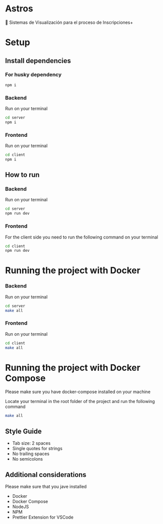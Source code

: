 # Astros

🚀 Sistemas de Visualización para el proceso de Inscripciones+

# Setup

## **Install dependencies**
  ### For **husky** dependency
  ```bash
  npm i
  ```
  ### **Backend**
  Run on your terminal
  ```bash
  cd server
  npm i
  ```

  ### **Frontend**
  Run on your terminal
  ```bash
  cd client
  npm i
  ```

## **How to run**
### **Backend**
  Run on your terminal
  ```bash
  cd server
  npm run dev
  ```
### **Frontend**
For the client side you need to run the following command on your terminal
```bash
cd client
npm run dev
```

# **Running the project with Docker**
### **Backend**
  Run on your terminal
  ```bash
  cd server
  make all
  ```
### **Frontend**
  Run on your terminal
  ```bash
  cd client
  make all
  ```

# **Running the project with Docker Compose**
  Please make sure you have docker-compose installed on your machine

  Locate your terminal in the root folder of the project and run the following command

  ```bash
  make all
  ```

## **Style Guide**
  - Tab size: 2 spaces
  - Single quotes for strings
  - No trailing spaces
  - No semicolons

## **Additional considerations**
Please make sure that you jave installed 
  - Docker
  - Docker Compose
  - NodeJS
  - NPM
  - Prettier Extension for VSCode